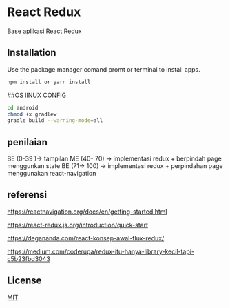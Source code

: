 # React Redux

Base aplikasi React Redux

## Installation

Use the package manager  comand promt or terminal to install apps.

```bash
npm install or yarn install
```

##OS lINUX CONFIG
```bash
cd android
chmod +x gradlew
gradle build --warning-mode=all
```

## penilaian
 BE (0-39 )-> tampilan 
 ME (40- 70) -> implementasi redux + berpindah page menggunkan state 
 BE  (71-> 100) -> implementasi redux + perpindahan page menggunakan react-navigation 


## referensi

https://reactnavigation.org/docs/en/getting-started.html

https://react-redux.js.org/introduction/quick-start

https://degananda.com/react-konsep-awal-flux-redux/

https://medium.com/coderupa/redux-itu-hanya-library-kecil-tapi-c5b23fbd3043

 
## License
[MIT](https://choosealicense.com/licenses/mit/)

